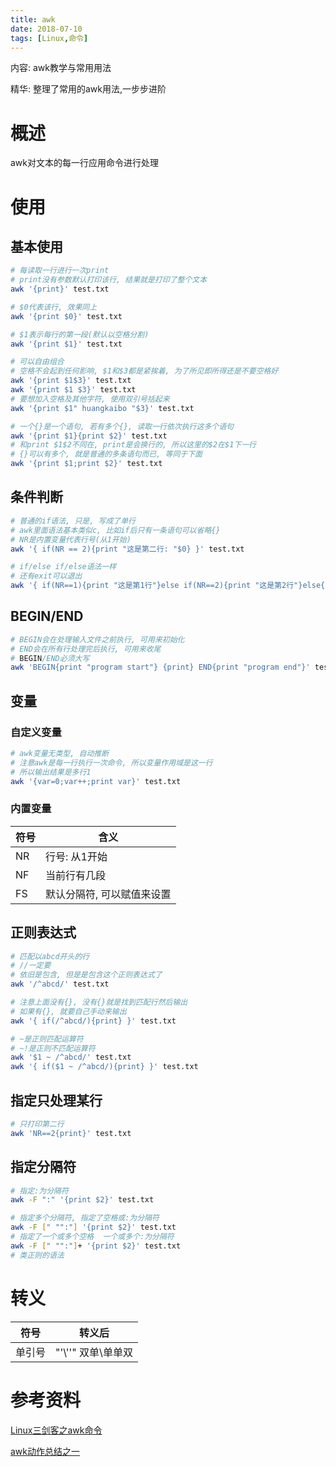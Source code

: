 ```yaml
---
title: awk
date: 2018-07-10
tags: [Linux,命令]
---
```


内容: awk教学与常用用法

精华: 整理了常用的awk用法,一步步进阶

<!-- more -->

# 概述

awk对文本的每一行应用命令进行处理

# 使用

## 基本使用

```bash
# 每读取一行进行一次print
# print没有参数默认打印该行, 结果就是打印了整个文本
awk '{print}' test.txt

# $0代表该行, 效果同上
awk '{print $0}' test.txt

# $1表示每行的第一段(默认以空格分割)
awk '{print $1}' test.txt

# 可以自由组合
# 空格不会起到任何影响, $1和$3都是紧挨着, 为了所见即所得还是不要空格好
awk '{print $1$3}' test.txt
awk '{print $1 $3}' test.txt
# 要想加入空格及其他字符, 使用双引号括起来
awk '{print $1" huangkaibo "$3}' test.txt

# 一个{}是一个语句, 若有多个{}, 读取一行依次执行这多个语句
awk '{print $1}{print $2}' test.txt
# 和print $1$2不同在, print是会换行的, 所以这里的$2在$1下一行
# {}可以有多个, 就是普通的多条语句而已, 等同于下面
awk '{print $1;print $2}' test.txt
```

## 条件判断

```bash
# 普通的if语法, 只是, 写成了单行
# awk里面语法基本类似c, 比如if后只有一条语句可以省略{}
# NR是内置变量代表行号(从1开始)
awk '{ if(NR == 2){print "这是第二行: "$0} }' test.txt

# if/else if/else语法一样
# 还有exit可以退出
awk '{ if(NR==1){print "这是第1行"}else if(NR==2){print "这是第2行"}else{exit} }' test.txt
```

## BEGIN/END

```bash
# BEGIN会在处理输入文件之前执行, 可用来初始化
# END会在所有行处理完后执行, 可用来收尾
# BEGIN/END必须大写
awk 'BEGIN{print "program start"} {print} END{print "program end"}' test.txt
```

## 变量

### 自定义变量

```bash
# awk变量无类型, 自动推断
# 注意awk是每一行执行一次命令, 所以变量作用域是这一行
# 所以输出结果是多行1
awk '{var=0;var++;print var}' test.txt
```

### 内置变量

|符号|含义|
|--|--|
|NR|行号: 从1开始|
|NF|当前行有几段|
|FS|默认分隔符, 可以赋值来设置|

## 正则表达式

```bash
# 匹配以abcd开头的行
# //一定要
# 依旧是包含, 但是是包含这个正则表达式了
awk '/^abcd/' test.txt

# 注意上面没有{}, 没有{}就是找到匹配行然后输出
# 如果有{}, 就要自己手动来输出
awk '{ if(/^abcd/){print} }' test.txt
```

```bash
# ~是正则匹配运算符
# ~!是正则不匹配运算符
awk '$1 ~ /^abcd/' test.txt
awk '{ if($1 ~ /^abcd/){print} }' test.txt
```

## 指定只处理某行

```bash
# 只打印第二行
awk 'NR==2{print}' test.txt
```

## 指定分隔符

```bash
# 指定:为分隔符
awk -F ":" '{print $2}' test.txt

# 指定多个分隔符, 指定了空格或:为分隔符
awk -F [" "":"] '{print $2}' test.txt
# 指定了一个或多个空格  一个或多个:为分隔符
awk -F [" "":"]+ '{print $2}' test.txt
# 类正则的语法
```

# 转义

|符号|转义后|
|--|--|
|单引号|"'\\''"  双单\单单双|

# 参考资料

[Linux三剑客之awk命令](https://www.cnblogs.com/ginvip/p/6352157.html)

[awk动作总结之一](http://www.zsythink.net/archives/2046)